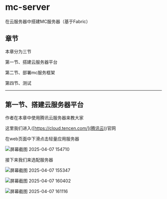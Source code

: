 # mc-server
在云服务器中搭建MC服务器（基于Fabric）


## 章节

本章分为三节

第一节、搭建云服务器平台

第二节、部署mc服务框架

第四节、测试

----------------

## 第一节、搭建云服务器平台

作者在本章中使用腾讯云服务器来教大家

这里我们进入([https://cloud.tencen.com/](腾讯云))官网

在web页面中下滑点击轻量应用服务器

![屏幕截图 2025-04-07 154710](https://github.com/user-attachments/assets/577b3c9d-e700-42b2-8e20-6d7b5b230644)

接下来我们来选配服务器

![屏幕截图 2025-04-07 155347](https://github.com/user-attachments/assets/8496fc11-74fe-4e54-847e-1c7eb4bcab17)

![屏幕截图 2025-04-07 160402](https://github.com/user-attachments/assets/452a9423-a9c5-498c-88a5-5fd851b706b3)

![屏幕截图 2025-04-07 161116](https://github.com/user-attachments/assets/8f12822f-c2b1-4f3c-9c26-c6584c353041)
